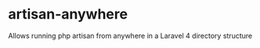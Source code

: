 artisan-anywhere
================

Allows running php artisan from anywhere in a Laravel 4 directory structure
